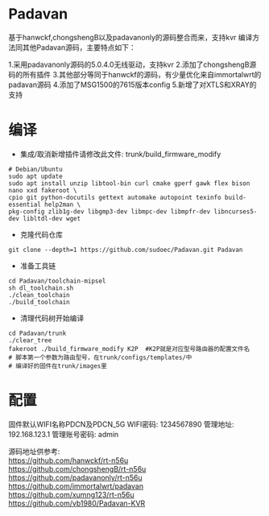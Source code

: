# Padavan
基于hanwckf,chongshengB以及padavanonly的源码整合而来，支持kvr
编译方法同其他Padavan源码，主要特点如下：

1.采用padavanonly源码的5.0.4.0无线驱动，支持kvr
2.添加了chongshengB源码的所有插件
3.其他部分等同于hanwckf的源码，有少量优化来自immortalwrt的padavan源码
4.添加了MSG1500的7615版本config
5.新增了对XTLS和XRAY的支持

# 编译
* 集成/取消新增插件请修改此文件: trunk/build_firmware_modify

```
# Debian/Ubuntu
sudo apt update
sudo apt install unzip libtool-bin curl cmake gperf gawk flex bison nano xxd fakeroot \
cpio git python-docutils gettext automake autopoint texinfo build-essential help2man \
pkg-config zlib1g-dev libgmp3-dev libmpc-dev libmpfr-dev libncurses5-dev libltdl-dev wget
```
* 克隆代码仓库

```
git clone --depth=1 https://github.com/sudoec/Padavan.git Padavan
```
* 准备工具链

```
cd Padavan/toolchain-mipsel
sh dl_toolchain.sh
./clean_toolchain
./build_toolchain
```
* 清理代码树开始编译

```
cd Padavan/trunk
./clear_tree
fakeroot ./build_firmware_modify K2P  #K2P就是对应型号路由器的配置文件名
# 脚本第一个参数为路由型号，在trunk/configs/templates/中
# 编译好的固件在trunk/images里
```

# 配置
固件默认WIFI名称PDCN及PDCN_5G
WIFI密码: 1234567890
管理地址: 192.168.123.1
管理账号密码: admin

源码地址供参考:  
https://github.com/hanwckf/rt-n56u  
https://github.com/chongshengB/rt-n56u  
https://github.com/padavanonly/rt-n56u  
https://github.com/immortalwrt/padavan  
https://github.com/xumng123/rt-n56u  
https://github.com/vb1980/Padavan-KVR  
